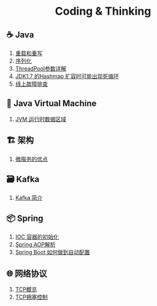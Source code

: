 <h1 align = "center">Coding & Thinking</h1>

## :coffee: Java
1. [重载和重写](./doc/Java/Overload.md)
2. [序列化](./doc/Java/Serialization.md)
3. [ThreadPool参数详解](./doc/Java/ThreadPool-Param.md)
4. [JDK1.7 的Hashmap 扩容时可能出现死循环](./doc/Java/Why-rehash()-Cause-Infinite-Loop-in-JDK7.md)
5. [线上故障排查](./doc/Java/Online-problem.md)

## :game_die: Java Virtual Machine
1. [JVM 运行时数据区域](./doc/JVM/01-Runtime-Data-Area.md)

## :building_construction: 架构
1. [微服务的优点](./doc/Architecture/Advantages-of-Using-Microservices.md)

## :card_file_box: Kafka
1. [Kafka 简介](./doc/Kafka/01-Kafka-Intro.md)

## :package: Spring
1. [IOC 容器的初始化](./doc/Spring/IOC-Initialization.md)
2. [Spring AOP解析](./doc/Spring/Spring-AOP-AspectJ.md)
3. [Spring Boot 如何做到自动配置](./doc/Spring/How-does-SpringBoot-Work.md)

## :globe_with_meridians: 网络协议
1. [TCP概览](./doc/Network/TCP.md)
2. [TCP拥塞控制](./doc/Network/TCP-Congestion-Handling.md)